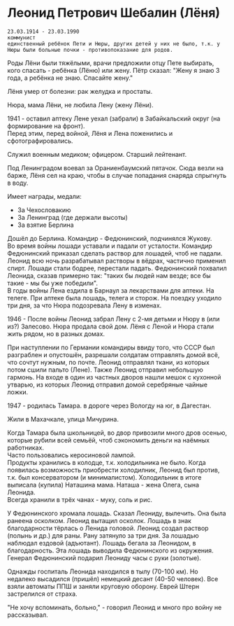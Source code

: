 # Леонид Петрович Шебалин (Лёня)

    23.03.1914 - 23.03.1990  
    коммунист  
    единственный ребёнок Пети и Нюры, других детей у них не было, т.к. у Нюры были больные почки - противопоказание для родов.

Роды Лёни были тяжёлыми, врачи предложили отцу Пете выбирать, кого спасать - ребёнка (Лёню) или жену. Пётр сказал: "Жену я знаю 3 года, а ребёнка не знаю. Спасайте жену."

Лёня умер от болезни: рак желудка и простаты.

Нюра, мама Лёни, не любила Лену (жену Лёни).  

1941 - оставил аптеку Лене уехал (забрали) в Забайкальский округ (на формирование на фронт).  
Перед этим, перед войной, Лёня и Лена поженились и сфотографировались.  

Служил военным медиком; офицером. Старший лейтенант.

Под Ленинградом воевал за Ораниенбаумский пятачок. Сюда везли на барже, Лёня сел на краю, чтобы в случае попадания снаряда спрыгнуть в воду.

Имеет награды, медали:  
- За Чехословакию
- За Ленинград (где держали высоты)
- За взятие Берлина

Дошёл до Берлина. Командир - Федюнинский, подчинялся Жукову.   
Во время войны лошади уставали и падали от усталости. Командир Федюнинский приказал сделать раствор для лошадей, чтоб не падали. Леонид всю ночь разрабатывал растворы в вёдрах, частично применил спирт. Лошади стали бодрее, перестали падать. Федюнинский похвалил Леонида, сказав примерно так: "таких бы людей нам везде; все бы такие - мы бы уже победили".  
В годы войны Лена ездила в Барнаул за лекарствами для аптеки. На телеге. При аптеке была лошадь, телега и сторож. На поездку уходило три дня, за что Нюра подозревала Лену в изменах.  

1946 - После войны Леонид забрал Лену с 2-мя детьми и Нюру в (или из?) Залесово. Нюра продала свой дом. Лёня с Леной и Нюра стали жить рядом, но в разных домах.  

При наступлении по Германии командиры ввиду того, что СССР был разграблен и опустошён, разрешали солдатам отправлять домой всё, что сочтут нужным, по почте. Леонид отправлял ткани, из которых потом сшили пальто (Лене). Также Леонид отправил небольшую гармонь. На входе в один из частных дворов нашли мешок с кухонной утварью, из которых Леонид отправил домой серебряные чайные ложки.

1947 - родилась Тамара. в дороге через Вологду на юг, в Дагестан.

Жили в Махачкале, улица Мичурина.

Когда Тамара была школьницей, во двор привозили много дров осенью, которые рубили всей семьёй, чтоб сэкономить деньги на наёмных работниках.    
Часто пользовались керосиновой лампой.  
Продукты хранились в колодце, т.к. холодильника не было. Когда появилась возможность приобрести холодилник, Леонид был против, т.к. был консерватором (и минималистом). Холодильник в итоге выписала (купила) Наташина мама. Наташа - жена Олега, сына Леонида.  
Всегда хранили в трёх чанах - муку, соль и рис.

У Федюнинского хромала лошадь. Сказал Леониду, вылечить. Она была ранеена осколком. Леонид вытащил осколок. Лошадь в знак благодарности тёрлась о Ленида головой. Леонид создал раствор (полынь и др.) для раны. Рану затянуло за три дня. За лошадью наблюдал ездовой (адъютант). Лошадь бегала за Леонидом, в благодарность. Эта лошадь выводила Федюнинского из окружения. Генерал Федюнинский подарил Леониду часы с руки (золотые). 

Однажды госпиталь Леонида находился в тылу (70-100 км). Но недалеко высадился (пришёл) немецкий десант (40-50 человек). Все взяли автоматы ППШ и заняли круговую оборону. Еврей Штерн застрелился от страха. 

"Не хочу вспоминать, больно," - говорил Леонид и много про войну не рассказывал.




